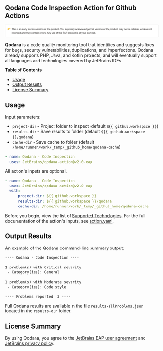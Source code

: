 ## Qodana Code Inspection Action for Github Actions

![Qodana EAP version alert](resources/eap-alert.png)

**Qodana** is a code quality monitoring tool that identifies and suggests fixes for bugs, security vulnerabilities, duplications, and imperfections.
Qodana already supports PHP, Java, and Kotlin projects, and will eventually support all languages and technologies covered by JetBrains IDEs.

**Table of Contents**

<!-- toc -->

- [Usage](#usage)
- [Output Results](#output-results)
- [License Summary](#license-summary)

<!-- tocstop -->


## Usage

Input parameters:
* `project-dir` - Project folder to inspect (default `${{ github.workspace }}`)
* `results-dir` - Save results to folder (default `${{ github.workspace }}/qodana`)
* `cache-dir` - Save cache to folder (default `/home/runner/work/_temp/_github_home/qodana-cache`)

```yaml
- name: Qodana - Code Inspection
  uses: JetBrains/qodana-action@v2.0-eap
```

All action's inputs are optional. 
```yaml
- name: Qodana - Code Inspection
  uses: JetBrains/qodana-action@v2.0-eap
  with:
      project-dir: ${{ github.workspace }}
      results-dir: ${{ github.workspace }}/qodana
      cache-dir: /home/runner/work/_temp/_github_home/qodana-cache
```

Before you begin, view the list of [Supported Technologies](https://github.com/JetBrains/Qodana/blob/main/General/supported-technologies.md). For the full documentation of the action's inputs, see [action.yaml](action.yaml).

## Output Results

An example of the Qodana command-line summary output:
```
---- Qodana - Code Inspection ----

2 problem(s) with Critical severity
 - Category(ies): General

1 problem(s) with Moderate severity
 - Category(ies): Code style

---- Problems reported: 3 ----
```

Full Qodana results are available in the file `results-allProblems.json` located in the `results-dir` folder.

## License Summary

By using Qodana, you agree to the [JetBrains EAP user agreement](https://www.jetbrains.com/legal/agreements/user_eap.html) and [JetBrains privacy policy](https://www.jetbrains.com/company/privacy.html).
